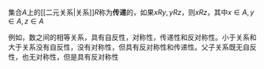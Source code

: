 集合$A$上的[[二元关系|关系]]$R$称为**传递**的，如果$xRy,yRz$，则$xRz$，其中$x\in A,y\in A,z\in A$

例如，数之间的相等关系，具有自反性，对称性，传递性和反对称性。小于关系和大于关系没有自反性，没有对称性，但具有反对称性和传递性。父子关系既无自反性，也无对称性，但是具有反对称性